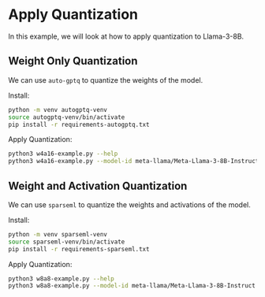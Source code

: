 # Apply Quantization

In this example, we will look at how to apply quantization to Llama-3-8B.

## Weight Only Quantization

We can use `auto-gptq` to quantize the weights of the model.

Install:

```bash
python -m venv autogptq-venv
source autogptq-venv/bin/activate
pip install -r requirements-autogptq.txt
```

Apply Quantization:

```bash
python3 w4a16-example.py --help
python3 w4a16-example.py --model-id meta-llama/Meta-Llama-3-8B-Instruct --save-dir Meta-Llama-3-8B-Instruct-W4A16
```

## Weight and Activation Quantization

We can use `sparseml` to quantize the weights and activations of the model.

Install:

```bash
python -m venv sparseml-venv
source sparseml-venv/bin/activate
pip install -r requirements-sparseml.txt
```

Apply Quantization:

```bash
python3 w8a8-example.py --help
python3 w8a8-example.py --model-id meta-llama/Meta-Llama-3-8B-Instruct --save-dir Meta-Llama-3-8B-Instruct-W8A8-Dynamic-Per-Token
```